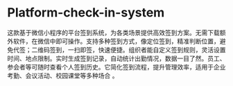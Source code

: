 # Platform-check-in-system
这款基于微信小程序的平台签到系统，为各类场景提供高效签到方案。无需下载额外软件，在微信中即可操作。支持多种签到方式，像定位签到，精准判断位置，避免代签；二维码签到，一扫即签，快速便捷。组织者能自定义签到规则，灵活设置时间、地点限制。实时生成签到记录，自动统计出勤情况，数据一目了然。员工、参会者等可随时查看个人签到历史。它简化签到流程，提升管理效率，适用于企业考勤、会议活动、校园课堂等多种场合 。 
